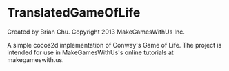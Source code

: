 TranslatedGameOfLife
====================

Created by Brian Chu. Copyright 2013 MakeGamesWithUs Inc.

A simple cocos2d implementation of Conway's Game of Life. The project is intended for use in MakeGamesWithUs's online tutorials at makegameswith.us.
